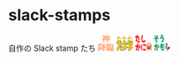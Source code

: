 # slack-stamps
自作の Slack stamp たち
<img src='./emoji/daily_use/kamikourin.gif' width='30'> <img src='./emoji/dajare/sonna_banana.png' width='30'> <img src='./emoji/dajare/tashikani_crab.png' width='30'> <img src='./emoji/dajare/soukamo_duck.PNG' width='30'>
